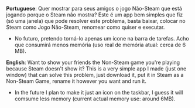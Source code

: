 **Portuguese**: Quer mostrar para seus amigos o jogo Não-Steam que está jogando porque o Steam não mostra?
Este é um app bem simples que fiz (só uma janela) que pode resolver este problema, basta baixar, colocar no Steam como Jogo Não-Steam, renomear como quiser e executar.
* No futuro, pretendo torná-lo apenas um ícone na barra de tarefas. Acho que consumirá menos memória (uso real de memória atual: cerca de 6 MB).

**English**: Want to show your friends the Non-Steam game you're playing because Steam doesn't show it? This is a very simple app I made (just one window) that can solve this problem, just download it, put it in Steam as a Non-Steam Game, rename it however you want and run it.
* In the future I plan to make it just an icon on the taskbar, I guess it will comsume less memory (current actual memory use: around 6MB).
